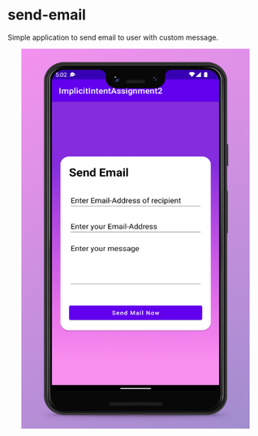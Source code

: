 # send-email
Simple application to send email to user with custom message.

<p align="center">
    <img src="screenshot/app_screenshot.jpg" width="450" height="750" />
</p>